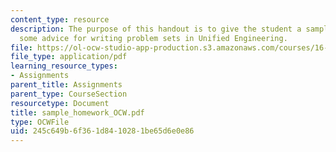 ```yaml
---
content_type: resource
description: The purpose of this handout is to give the student a sample problem and
  some advice for writing problem sets in Unified Engineering.
file: https://ol-ocw-studio-app-production.s3.amazonaws.com/courses/16-01-unified-engineering-i-ii-iii-iv-fall-2005-spring-2006/245c649b6f361d8410281be65d6e0e86_sample_homework_OCW.pdf
file_type: application/pdf
learning_resource_types:
- Assignments
parent_title: Assignments
parent_type: CourseSection
resourcetype: Document
title: sample_homework_OCW.pdf
type: OCWFile
uid: 245c649b-6f36-1d84-1028-1be65d6e0e86
---
```

